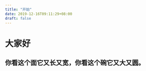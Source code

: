 ```yaml
---
title: "开始"
date: 2019-12-16T09:11:29+08:00
draft: false
---
```


# 大家好
## 你看这个面它又长又宽，你看这个碗它又大又圆。


